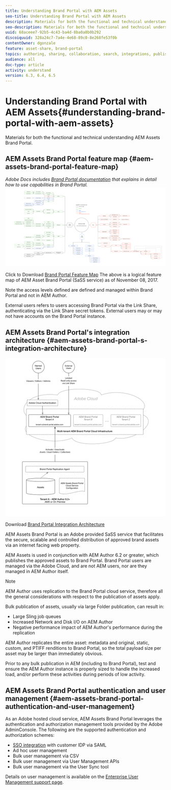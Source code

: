 ```yaml
---
title: Understanding Brand Portal with AEM Assets
seo-title: Understanding Brand Portal with AEM Assets
description: Materials for both the functional and technical understanding AEM Assets Brand Portal.
seo-description: Materials for both the functional and technical understanding AEM Assets Brand Portal.
uuid: 68aceee7-92b5-4c43-ba4d-8ba0a8b0b292
discoiquuid: 328a24c7-7a4e-4e68-89c0-8e268fe53f0b
contentOwner: dgonzale
feature: asset-share, brand-portal
topics: authoring, sharing, collaboration, search, integrations, publishing, metadata, images, renditions
audience: all
doc-type: article
activity: understand
version: 6.3, 6.4, 6.5
---
```


# Understanding Brand Portal with AEM Assets{#understanding-brand-portal-with-aem-assets}

Materials for both the functional and technical understanding AEM Assets Brand Portal.

## AEM Assets Brand Portal feature map {#aem-assets-brand-portal-feature-map}

*Adobe Docs includes [Brand Portal documentation](https://helpx.adobe.com/experience-manager/brand-portal/using/brand-portal.html) that explains in detail how to use capabilities in Brand Portal.*
![Brand Portal Feature Map](assets/brand_portal_-_featuremap-2017-11-08.png)

Click to Download [Brand Portal Feature Map](assets/brand_portal_-_featuremap-2017-11-08-1.png)
The above is a logical feature map of AEM Asset Brand Portal (SaSS service) as of November 08, 2017.

Note the access levels defined are defined and managed within Brand Portal and not in AEM Author.

External users refers to users accessing Brand Portal via the Link Share, authenticating via the Link Share secret tokens. External users may or may not have accounts on the Brand Portal instance.

## AEM Assets Brand Portal's integration architecture {#aem-assets-brand-portal-s-integration-architecture}

![Brand Portal Integration Architecture](assets/brand-portal---integration-architecture.png)

Download [Brand Portal Integration Architecture](assets/brand-portal---integration-architecture.png)

AEM Assets Brand Portal is an Adobe provided SaSS service that facilitates the secure, scalable and controlled distribution of approved brand assets via an internet facing web property.

AEM Assets is used in conjunction with AEM Author 6.2 or greater, which publishes the approved assets to Brand Portal. Brand Portal users are managed via the Adobe Cloud, and are not AEM users, nor are they managed in AEM Author itself.

>[!NOTE]
>
>AEM Author uses replication to the Brand Portal cloud service, therefore all the general considerations with respect to the publication of assets apply.
>
>Bulk publication of assets, usually via large Folder publication, can result in:
>
>* Large Sling job queues
>* Increased Network and Disk I/O on AEM Author
>* Negative performance impact of AEM Author's performance during the replication
>
>AEM Author replicates the entire asset: metadata and original, static, custom, and PTIFF renditions to Brand Portal, so the total payload size per asset may be larger than immediately obvious.
>
>Prior to any bulk publication in AEM (including to Brand Portal), test and ensure the AEM Author instance is properly sized to handle the increased load, and/or perform these activities during periods of low activity.

## AEM Assets Brand Portal authentication and user management {#aem-assets-brand-portal-authentication-and-user-management}

As an Adobe hosted cloud service, AEM Assets Brand Portal leverages the authentication and authorization management tools provided by the Adobe AdminConsole. The following are the supported authentication and authorization schemes:

* [SSO integration](https://helpx.adobe.com/enterprise/using/set-up-identity.html) with customer IDP via SAML  
* Ad hoc user management
* Bulk user management via CSV
* Bulk user management via User Management APIs
* Bulk user management via the User Sync tool

Details on user management is available on the [Enterprise User Management support page](https://helpx.adobe.com/enterprise/help/users.html).
